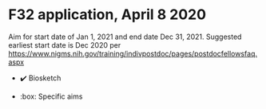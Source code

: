 # F32 application, April 8 2020

Aim for start date of Jan 1, 2021 and end date Dec 31, 2021.
Suggested earliest start date is Dec 2020 per https://www.nigms.nih.gov/training/indivpostdoc/pages/postdocfellowsfaq.aspx


- :heavy_check_mark: Biosketch

- :box: Specific aims


